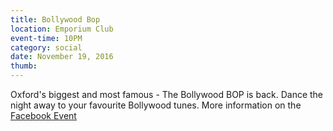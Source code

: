 ```yaml
---
title: Bollywood Bop
location: Emporium Club
event-time: 10PM
category: social
date: November 19, 2016
thumb:
---
```


Oxford's biggest and most famous - The Bollywood BOP is back.
Dance the night away to your favourite Bollywood tunes.
More information on the [Facebook Event](https://www.facebook.com/events/1144861485627337/)